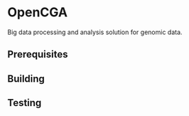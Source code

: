 OpenCGA
=======

Big data processing and analysis solution for genomic data.


## Prerequisites


## Building


## Testing
